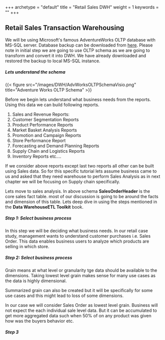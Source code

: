 +++ 
archetype = "default" 
title = "Retail Sales DWH" 
weight = 1
keywords = ""
+++


## Retail Sales Transaction Warehousing

We will be using Microsoft's famous AdventureWorks OLTP database with MS-SQL server. Database backup can be downloaded from [here](https://learn.microsoft.com/en-us/sql/samples/adventureworks-install-configure?view=sql-server-ver16&tabs=ssms). Please note in initial step we are going to use OLTP schema as we are going to transform and convert it into DWH. We have already downloaded and restored the backup to local MS-SQL instance. 

##### Lets understand the schema

{{< figure src="/images/DWH/AdvWorksOLTPSchemaVisio.png" title="Adventure Works OLTP Schema" >}}

Before we begin lets understand what business needs from the reports. Using this data we can build following reports.
1.  Sales and Revenue Reports:
1.  Customer Segmentation Reports
1.  Product Performance Reports
1.  Market Basket Analysis Reports
1.  Promotion and Campaign Reports
1.  Store Performance Report
1.  Forecasting and Demand Planning Reports
1.  Supply Chain and Logistics Reports
1.  Inventory Reports
 etc....

If we consider above reports except last two reports all other can be built using Sales data. So for this specific tutorial lets assume business came to us and asked that they need warehouse to perform Sales Analysis as in next chapter we will be focusing on Supply chain specifically.

Lets move to sales analysis. In above schema **SalesOrderHeader** is the core sales fact table. most of our discussion is going to be around the facts and dimension of this table. Lets deep dive in using the steps mentioned in the **Data WarehouseETL Toolkit** book. 

##### Step 1: Select business process 

In this step we will be deciding what business needs. In our retail case study, management wants to understand customer purchases i.e. Sales Order. This data enables business users to analyze which products are selling in which store.


##### Step 2: Select business process 

Grain means at what level or granularity tge data should be available to the dimensions. Taking lowest level grain makes sense for many use cases as the data is highly dimensional. 

Summarized grain can also be created but it will be specifically for some use cases and this might lead to loss of some dimensions. 

In our case we will consider Sales Order as lowest level grain. Business will not expect the each individual sale level data. But it can be accumulated to get more aggregated data such when 50% of on any product was given how was the buyers behavior etc.

##### Step 3 